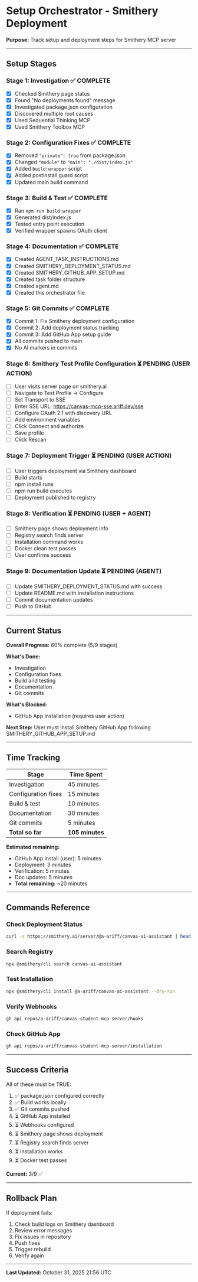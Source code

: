 # Setup Orchestrator - Smithery Deployment

**Purpose:** Track setup and deployment steps for Smithery MCP server

---

## Setup Stages

### Stage 1: Investigation ✅ COMPLETE
- [x] Checked Smithery page status
- [x] Found "No deployments found" message
- [x] Investigated package.json configuration
- [x] Discovered multiple root causes
- [x] Used Sequential Thinking MCP
- [x] Used Smithery Toolbox MCP

### Stage 2: Configuration Fixes ✅ COMPLETE
- [x] Removed `"private": true` from package.json
- [x] Changed `"module"` to `"main": "./dist/index.js"`
- [x] Added `build:wrapper` script
- [x] Added postinstall guard script
- [x] Updated main build command

### Stage 3: Build & Test ✅ COMPLETE
- [x] Ran `npm run build:wrapper`
- [x] Generated dist/index.js
- [x] Tested entry point execution
- [x] Verified wrapper spawns OAuth client

### Stage 4: Documentation ✅ COMPLETE
- [x] Created AGENT_TASK_INSTRUCTIONS.md
- [x] Created SMITHERY_DEPLOYMENT_STATUS.md
- [x] Created SMITHERY_GITHUB_APP_SETUP.md
- [x] Created task folder structure
- [x] Created agent.md
- [x] Created this orchestrator file

### Stage 5: Git Commits ✅ COMPLETE
- [x] Commit 1: Fix Smithery deployment configuration
- [x] Commit 2: Add deployment status tracking
- [x] Commit 3: Add GitHub App setup guide
- [x] All commits pushed to main
- [x] No AI markers in commits

### Stage 6: Smithery Test Profile Configuration ⏳ PENDING (USER ACTION)
- [ ] User visits server page on smithery.ai
- [ ] Navigate to Test Profile → Configure
- [ ] Set Transport to SSE
- [ ] Enter SSE URL: https://canvas-mcp-sse.ariff.dev/sse
- [ ] Configure OAuth 2.1 with discovery URL
- [ ] Add environment variables
- [ ] Click Connect and authorize
- [ ] Save profile
- [ ] Click Rescan

### Stage 7: Deployment Trigger ⏳ PENDING (USER ACTION)
- [ ] User triggers deployment via Smithery dashboard
- [ ] Build starts
- [ ] npm install runs
- [ ] npm run build executes
- [ ] Deployment published to registry

### Stage 8: Verification ⏳ PENDING (USER + AGENT)
- [ ] Smithery page shows deployment info
- [ ] Registry search finds server
- [ ] Installation command works
- [ ] Docker clean test passes
- [ ] User confirms success

### Stage 9: Documentation Update ⏳ PENDING (AGENT)
- [ ] Update SMITHERY_DEPLOYMENT_STATUS.md with success
- [ ] Update README.md with installation instructions
- [ ] Commit documentation updates
- [ ] Push to GitHub

---

## Current Status

**Overall Progress:** 60% complete (5/9 stages)

**What's Done:**
- Investigation
- Configuration fixes
- Build and testing
- Documentation
- Git commits

**What's Blocked:**
- GitHub App installation (requires user action)

**Next Step:**
User must install Smithery GitHub App following SMITHERY_GITHUB_APP_SETUP.md

---

## Time Tracking

| Stage | Time Spent |
|-------|------------|
| Investigation | 45 minutes |
| Configuration fixes | 15 minutes |
| Build & test | 10 minutes |
| Documentation | 30 minutes |
| Git commits | 5 minutes |
| **Total so far** | **105 minutes** |

**Estimated remaining:**
- GitHub App install (user): 5 minutes
- Deployment: 3 minutes
- Verification: 5 minutes
- Doc updates: 5 minutes
- **Total remaining:** ~20 minutes

---

## Commands Reference

### Check Deployment Status
```bash
curl -s https://smithery.ai/server/@a-ariff/canvas-ai-assistant | head -100
```

### Search Registry
```bash
npx @smithery/cli search canvas-ai-assistant
```

### Test Installation
```bash
npx @smithery/cli install @a-ariff/canvas-ai-assistant --dry-run
```

### Verify Webhooks
```bash
gh api repos/a-ariff/canvas-student-mcp-server/hooks
```

### Check GitHub App
```bash
gh api repos/a-ariff/canvas-student-mcp-server/installation
```

---

## Success Criteria

All of these must be TRUE:

1. ✅ package.json configured correctly
2. ✅ Build works locally
3. ✅ Git commits pushed
4. ⏳ GitHub App installed
5. ⏳ Webhooks configured
6. ⏳ Smithery page shows deployment
7. ⏳ Registry search finds server
8. ⏳ Installation works
9. ⏳ Docker test passes

**Current:** 3/9 ✅

---

## Rollback Plan

If deployment fails:

1. Check build logs on Smithery dashboard
2. Review error messages
3. Fix issues in repository
4. Push fixes
5. Trigger rebuild
6. Verify again

---

**Last Updated:** October 31, 2025 21:56 UTC
